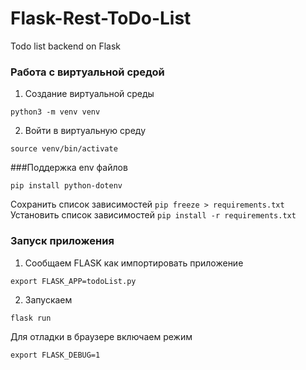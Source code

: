 # Flask-Rest-ToDo-List
Todo list backend on Flask

### Работа с виртуальной средой
1. Создание виртуальной среды
```
python3 -m venv venv
```
2. Войти в виртуальную среду
```
source venv/bin/activate
```

###Поддержка env файлов
```
pip install python-dotenv
```
Сохранить список зависимостей
```pip freeze > requirements.txt```
Установить список зависимостей
```pip install -r requirements.txt```

### Запуск приложения
1. Сообщаем FLASK как импортировать приложение
```
export FLASK_APP=todoList.py
```
2. Запускаем
```
flask run
```

Для отладки в браузере включаем режим
```
export FLASK_DEBUG=1
```